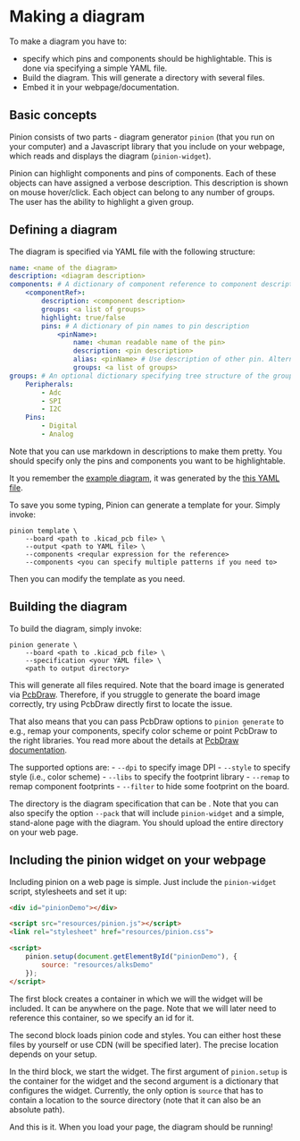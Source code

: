 # Making a diagram

To make a diagram you have to:

- specify which pins and components should be highlightable. This is done via
  specifying a simple YAML file.
- Build the diagram. This will generate a directory with several files.
- Embed it in your webpage/documentation.

## Basic concepts

Pinion consists of two parts - diagram generator `pinion` (that you run on your
computer) and a Javascript library that you include on your webpage, which
reads and displays the diagram (`pinion-widget`).

Pinion can highlight components and pins of components. Each of these objects
can have assigned a verbose description. This description is shown on mouse
hover/click. Each object can belong to any number of groups. The user has the
ability to highlight a given group.

## Defining a diagram

The diagram is specified via YAML file with the following structure:

```yaml
name: <name of the diagram>
description: <diagram description>
components: # A dictionary of component reference to component description
    <componentRef>:
        description: <component description>
        groups: <a list of groups>
        highlight: true/false
        pins: # A dictionary of pin names to pin description
            <pinName>:
                name: <human readable name of the pin>
                description: <pin description>
                alias: <pinName> # Use description of other pin. Alternative for description
                groups: <a list of groups>
groups: # An optional dictionary specifying tree structure of the groups, e.g.:
    Peripherals:
        - Adc
        - SPI
        - I2C
    Pins:
        - Digital
        - Analog
```

Note that you can use markdown in descriptions to make them pretty. You should
specify only the pins and components you want to be highlightable.

It you remember the [example diagram](alksStandalone.html), it was generated by
the [this YAML file](resources/alksSpec.yml).

To save you some typing, Pinion can generate a template for your. Simply invoke:

```
pinion template \
    --board <path to .kicad_pcb file> \
    --output <path to YAML file> \
    --components <reqular expression for the reference>
    --components <you can specify multiple patterns if you need to>
```

Then you can modify the template as you need.

## Building the diagram

To build the diagram, simply invoke:

```
pinion generate \
    --board <path to .kicad_pcb file> \
    --specification <your YAML file> \
    <path to output directory>
```

This will generate all files required. Note that the board image is generated
via [PcbDraw](https://github.com/yaqwsx/PcbDraw). Therefore, if you struggle to
generate the board image correctly, try using PcbDraw directly first to locate
the issue.

That also means that you can pass PcbDraw options to `pinion generate` to e.g.,
remap your components, specify color scheme or point PcbDraw to the right
libraries. You read more about the details at [PcbDraw
documentation](https://github.com/yaqwsx/PcbDraw/blob/master/doc/pcbdraw.md).

The supported options are:
    - `--dpi` to specify image DPI
    - `--style` to specify style (i.e., color scheme)
    - `--libs` to specify the footprint library
    - `--remap` to remap component footprints
    - `--filter` to hide some footprint on the board.

The directory is the diagram specification that can be . Note that you can also
specify the option `--pack` that will include `pinion-widget` and a simple,
stand-alone page with the diagram. You should upload the entire directory on
your web page.

## Including the pinion widget on your webpage

Including pinion on a web page is simple. Just include the `pinion-widget`
script, stylesheets and set it up:

```html
<div id="pinionDemo"></div>

<script src="resources/pinion.js"></script>
<link rel="stylesheet" href="resources/pinion.css">

<script>
    pinion.setup(document.getElementById("pinionDemo"), {
        source: "resources/alksDemo"
    });
</script>
```

The first block creates a container in which we will the widget will be
included. It can be anywhere on the page. Note that we will later need to
reference this container, so we specify an id for it.

The second block loads pinion code and styles. You can either host these files
by yourself or use CDN (will be specified later). The precise location depends
on your setup.

In the third block, we start the widget. The first argument of `pinion.setup` is
the container for the widget and the second argument is a dictionary that
configures the widget. Currently, the only option is `source` that has to
contain a location to the source directory (note that it can also be an absolute
path).

And this is it. When you load your page, the diagram should be running!
